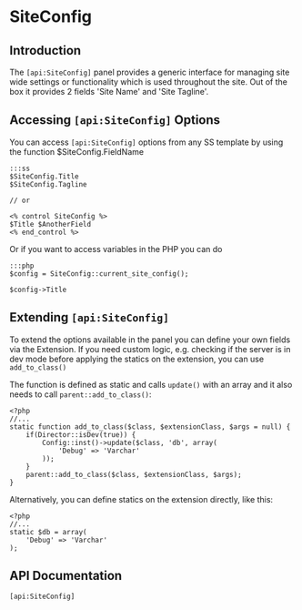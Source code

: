 # SiteConfig

## Introduction

The `[api:SiteConfig]` panel provides a generic interface for managing site wide settings or
functionality which is used throughout the site. Out of the box it provides 2 fields 'Site Name' and 'Site Tagline'.

## Accessing `[api:SiteConfig]` Options

You can access `[api:SiteConfig]` options from any SS template by using the function $SiteConfig.FieldName

	:::ss
	$SiteConfig.Title 
	$SiteConfig.Tagline
	
	// or 
	
	<% control SiteConfig %>
	$Title $AnotherField
	<% end_control %>


Or if you want to access variables in the PHP you can do

	:::php
	$config = SiteConfig::current_site_config(); 
	
	$config->Title


## Extending `[api:SiteConfig]`

To extend the options available in the panel you can define your own fields via the Extension.
If you need custom logic, e.g. checking if the server is in dev mode before applying the statics on the extension, you can use `add_to_class()`

The function is defined as static and calls `update()` with an array and it also needs to call `parent::add_to_class()`:

	<?php
	//...
	static function add_to_class($class, $extensionClass, $args = null) {
		if(Director::isDev(true)) {
			Config::inst()->update($class, 'db', array(
				'Debug' => 'Varchar'
			));
		}
		parent::add_to_class($class, $extensionClass, $args);
	}

Alternatively, you can define statics on the extension directly, like this:

	<?php
	//...
	static $db = array(
		'Debug' => 'Varchar'
	);

## API Documentation
`[api:SiteConfig]`
